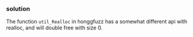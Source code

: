 ### solution

The function `util_Realloc` in honggfuzz has a somewhat different api with realloc, and will double free with size 0.
